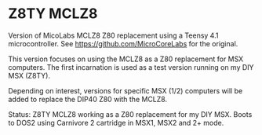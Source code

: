 # Z8TY MCLZ8

Version of MicoLabs MCLZ8 Z80 replacement using a Teensy 4.1 microcontroller.
See https://github.com/MicroCoreLabs for the original.

This version focuses on using the MCLZ8 as a Z80 replacement for MSX computers.
The first incarnation is used as a test version running on my DIY MSX (Z8TY).

Depending on interest, versions for specific MSX (1/2) computers will be added to replace the DIP40 Z80 with the MCLZ8.

Status:
    Z8TY MCLZ8 working as a Z80 replacement for my DIY MSX. Boots to DOS2 using Carnivore 2 cartridge in MSX1, MSX2 and 2+ mode.
